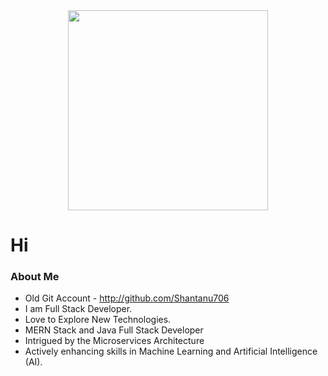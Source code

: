 <div id="header" align="center">
  <img src="https://media.giphy.com/media/qgQUggAC3Pfv687qPC/giphy.gif" width="320"/>
  
</div>


# Hi

### About Me
- Old Git Account - http://github.com/Shantanu706
- I am Full Stack Developer.
- Love to Explore New Technologies.
- MERN Stack and Java Full Stack Developer
- Intrigued by the Microservices Architecture
- Actively enhancing skills in Machine Learning and Artificial Intelligence (AI).


